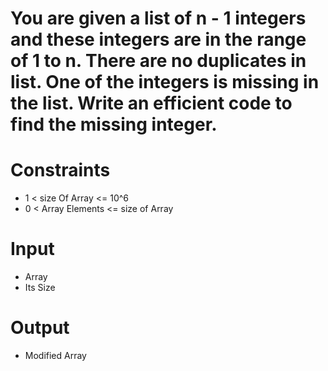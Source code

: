 # You are given a list of n - 1 integers and these integers are in the range of 1 to n. There are no duplicates in list. One of the integers is missing in the list. Write an efficient code to find the missing integer.

# Constraints
-  1 < size Of Array <= 10^6
-  0 < Array Elements <= size of Array

# Input
- Array
- Its Size

# Output
- Modified Array

